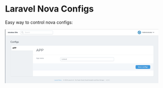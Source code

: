 # Laravel Nova Configs

Easy way to control nova configs:

![Screenshot of the config view](./screenshot.jpg)
